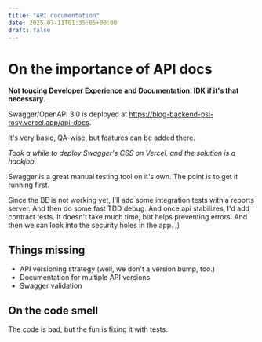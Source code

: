 ```yaml
---
title: "API documentation"
date: 2025-07-11T01:35:05+00:00
draft: false
---
```

# On the importance of API docs 

__Not toucing Developer Experience and Documentation. IDK if it's that necessary.__

Swagger/OpenAPI 3.0 is deployed at https://blog-backend-psi-rosy.vercel.app/api-docs.

It's very basic, QA-wise, but features can be added there.

_Took a while to deploy Swagger's CSS on Vercel, and the solution is a hackjob._

Swagger is a great manual testing tool on it's own. The point is to get it running first.

Since the BE is not working yet, I'll add some integration tests with a reports server.
And then do some fast TDD debug.
And once api stabilizes, I'd add contract tests. It doesn't take much time, but helps preventing errors.
And then we can look into the security holes in the app. ;)

## Things missing

- API versioning strategy (well, we don't a version bump, too.)
- Documentation for multiple API versions
- Swagger validation

## On the code smell

The code is bad, but the fun is fixing it with tests.
